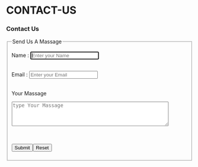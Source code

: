 # CONTACT-US
<!DOCTYPE HTML > 
<html>
   
   <body>
<h3>Contact Us</h3>
<form>
   <fieldset>
      <legend>Send Us A Massage</legend>
   <p>
     <label for="Name">Name :</label>
     <input 
     autofocus
     required
     name="Name"
     id="Name" type="text" placeholder="Enter your Name"
   </p>
   <br><br>
   <p>
      <label for="Email">Email :</label>
      <input 
      required
      name="Email"
      id="Email" type="email" placeholder="Enter your Email"
   </p>
   <br><br>

   <label>Your Massage</label>
   <br>
   <textarea 
  id="Massage"
  name="Contact"
  required
  maxlength="50"
  minlength="4"
  cols="50"
  rows="4"
  placeholder="type Your Massage"></textarea>
  <br><br>
  <input type="submit"><input type="reset" >
</fieldset>
</form>
   </body>

</html>
